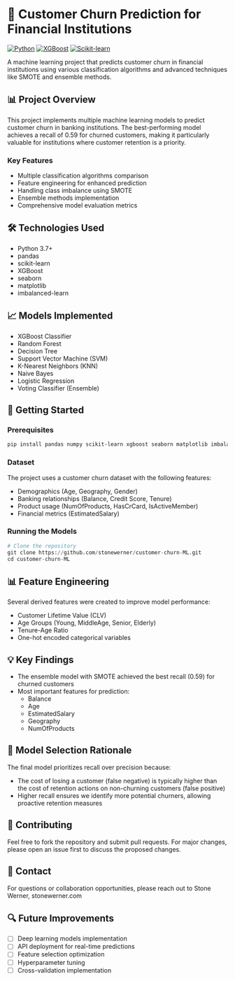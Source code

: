 # 🏦 Customer Churn Prediction for Financial Institutions

[![Python](https://img.shields.io/badge/Python-3.7+-blue.svg)](https://www.python.org/downloads/)
[![XGBoost](https://img.shields.io/badge/XGBoost-Latest-red.svg)](https://xgboost.readthedocs.io/)
[![Scikit-learn](https://img.shields.io/badge/Scikit--learn-Latest-orange.svg)](https://scikit-learn.org/)

A machine learning project that predicts customer churn in financial institutions using various classification algorithms and advanced techniques like SMOTE and ensemble methods.

## 📊 Project Overview

This project implements multiple machine learning models to predict customer churn in banking institutions. The best-performing model achieves a recall of 0.59 for churned customers, making it particularly valuable for institutions where customer retention is a priority.

### Key Features

- Multiple classification algorithms comparison
- Feature engineering for enhanced prediction
- Handling class imbalance using SMOTE
- Ensemble methods implementation
- Comprehensive model evaluation metrics

## 🛠️ Technologies Used

- Python 3.7+
- pandas
- scikit-learn
- XGBoost
- seaborn
- matplotlib
- imbalanced-learn

## 📈 Models Implemented

- XGBoost Classifier
- Random Forest
- Decision Tree
- Support Vector Machine (SVM)
- K-Nearest Neighbors (KNN)
- Naive Bayes
- Logistic Regression
- Voting Classifier (Ensemble)

## 🚀 Getting Started

### Prerequisites

```bash
pip install pandas numpy scikit-learn xgboost seaborn matplotlib imbalanced-learn
```

### Dataset

The project uses a customer churn dataset with the following features:
- Demographics (Age, Geography, Gender)
- Banking relationships (Balance, Credit Score, Tenure)
- Product usage (NumOfProducts, HasCrCard, IsActiveMember)
- Financial metrics (EstimatedSalary)

### Running the Models

```python
# Clone the repository
git clone https://github.com/stonewerner/customer-churn-ML.git
cd customer-churn-ML

```

## 📊 Feature Engineering

Several derived features were created to improve model performance:
- Customer Lifetime Value (CLV)
- Age Groups (Young, MiddleAge, Senior, Elderly)
- Tenure-Age Ratio
- One-hot encoded categorical variables

## 💡 Key Findings

- The ensemble model with SMOTE achieved the best recall (0.59) for churned customers
- Most important features for prediction:
  - Balance
  - Age
  - EstimatedSalary
  - Geography
  - NumOfProducts

## 📝 Model Selection Rationale

The final model prioritizes recall over precision because:
- The cost of losing a customer (false negative) is typically higher than the cost of retention actions on non-churning customers (false positive)
- Higher recall ensures we identify more potential churners, allowing proactive retention measures

## 🤝 Contributing

Feel free to fork the repository and submit pull requests. For major changes, please open an issue first to discuss the proposed changes.


## 👥 Contact

For questions or collaboration opportunities, please reach out to Stone Werner, stonewerner.com

## 🔍 Future Improvements

- [ ] Deep learning models implementation
- [ ] API deployment for real-time predictions
- [ ] Feature selection optimization
- [ ] Hyperparameter tuning
- [ ] Cross-validation implementation
